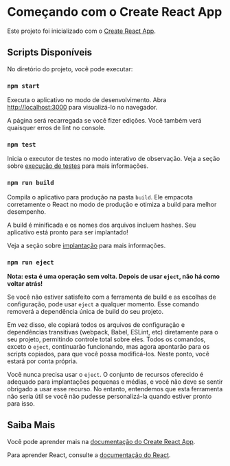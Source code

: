 # Começando com o Create React App

Este projeto foi inicializado com o [Create React App](https://github.com/facebook/create-react-app).

## Scripts Disponíveis

No diretório do projeto, você pode executar:

### `npm start`

Executa o aplicativo no modo de desenvolvimento.
Abra [http://localhost:3000](http://localhost:3000) para visualizá-lo no navegador.

A página será recarregada se você fizer edições.
Você também verá quaisquer erros de lint no console.

### `npm test`

Inicia o executor de testes no modo interativo de observação.
Veja a seção sobre [execução de testes](https://facebook.github.io/create-react-app/docs/running-tests) para mais informações.

### `npm run build`

Compila o aplicativo para produção na pasta `build`.
Ele empacota corretamente o React no modo de produção e otimiza a build para melhor desempenho.

A build é minificada e os nomes dos arquivos incluem hashes.
Seu aplicativo está pronto para ser implantado!

Veja a seção sobre [implantação](https://facebook.github.io/create-react-app/docs/deployment) para mais informações.

### `npm run eject`

**Nota: esta é uma operação sem volta. Depois de usar `eject`, não há como voltar atrás!**

Se você não estiver satisfeito com a ferramenta de build e as escolhas de configuração, pode usar `eject` a qualquer momento. Esse comando removerá a dependência única de build do seu projeto.

Em vez disso, ele copiará todos os arquivos de configuração e dependências transitivas (webpack, Babel, ESLint, etc) diretamente para o seu projeto, permitindo controle total sobre eles. Todos os comandos, exceto o `eject`, continuarão funcionando, mas agora apontarão para os scripts copiados, para que você possa modificá-los. Neste ponto, você estará por conta própria.

Você nunca precisa usar o `eject`. O conjunto de recursos oferecido é adequado para implantações pequenas e médias, e você não deve se sentir obrigado a usar esse recurso. No entanto, entendemos que esta ferramenta não seria útil se você não pudesse personalizá-la quando estiver pronto para isso.

## Saiba Mais

Você pode aprender mais na [documentação do Create React App](https://facebook.github.io/create-react-app/docs/getting-started).

Para aprender React, consulte a [documentação do React](https://reactjs.org/).
